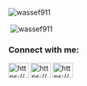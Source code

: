 <p align="left"> <img src="https://komarev.com/ghpvc/?username=wassef911&label=Profile%20views&color=0e75b6&style=flat" alt="wassef911" /> </p>

<p>&nbsp;<img align="center" src="https://github-readme-stats.vercel.app/api?username=wassef911&show_icons=true&theme=dracula)" alt="wassef911" /></p>


<h3 align="left">Connect with me:</h3>
<p align="left">
<a href="https://dev.to/https://dev.to/wassef911" target="blank"><img align="center" src="https://cdn.jsdelivr.net/npm/simple-icons@3.0.1/icons/dev-dot-to.svg" alt="https://dev.to/wassef911" height="30" width="40" /></a>
<a href="https://linkedin.com/in/https://www.linkedin.com/in/wassef-ben-ahmed-7937b81b3/" target="blank"><img align="center" src="https://cdn.jsdelivr.net/npm/simple-icons@3.0.1/icons/linkedin.svg" alt="https://www.linkedin.com/in/wassef-ben-ahmed-7937b81b3/" height="30" width="40" /></a>
<a href="https://fb.com/https://www.facebook.com/wassef911/" target="blank"><img align="center" src="https://cdn.jsdelivr.net/npm/simple-icons@3.0.1/icons/facebook.svg" alt="https://www.facebook.com/wassef911/" height="30" width="40" /></a>
</p>

